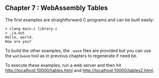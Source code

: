 ## Chapter 7 : WebAssembly Tables

The first examples are straightforward C programs and can be built easily:

```
> clang main.c library.c
> ./a.out
Hello, world.
How are you?
```

To build the other examples, the `.wasm` files are provided but you
can use the `wat2wasm` tool as in previous chapters to regenerate if
need be.

To execute these examples, run a web server and then hit
[http://localhost:10000/tables.html](http://localhost:10000/tables.html)
and
[http://localhost:10000/tables2.html](http://localhost:10000/tables2.html).

